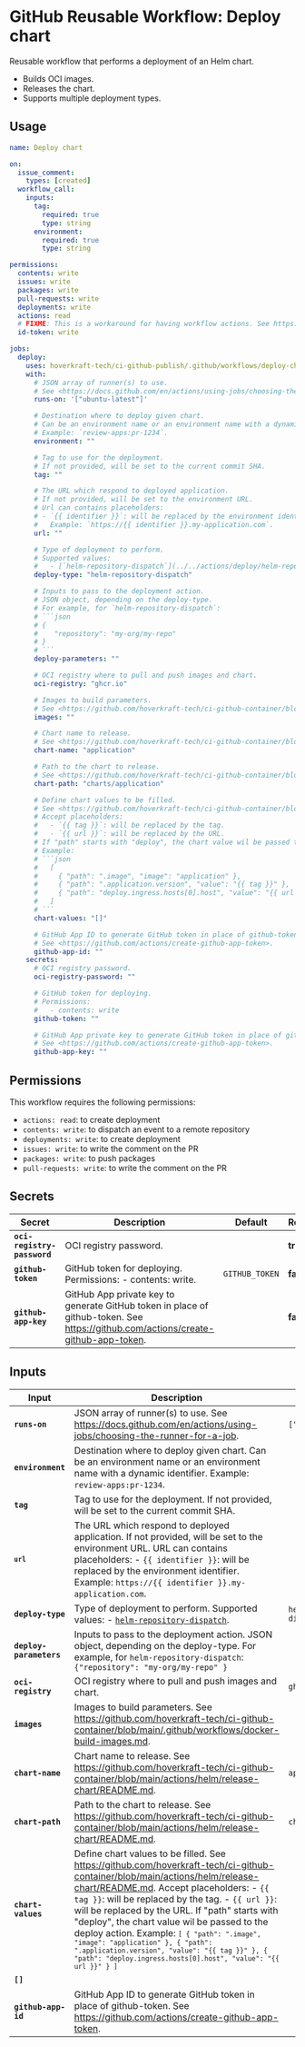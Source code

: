 <!-- start branding -->
<!-- end branding -->
<!-- start title -->

# GitHub Reusable Workflow: Deploy chart

<!-- end title -->
<!-- start badges -->
<!-- end badges -->
<!-- start description -->

Reusable workflow that performs a deployment of an Helm chart.

- Builds OCI images.
- Releases the chart.
- Supports multiple deployment types.

<!-- end description -->
<!-- start contents -->
<!-- end contents -->

## Usage

<!-- start usage -->

````yaml
name: Deploy chart

on:
  issue_comment:
    types: [created]
  workflow_call:
    inputs:
      tag:
        required: true
        type: string
      environment:
        required: true
        type: string

permissions:
  contents: write
  issues: write
  packages: write
  pull-requests: write
  deployments: write
  actions: read
  # FIXME: This is a workaround for having workflow actions. See https://github.com/orgs/community/discussions/38659
  id-token: write

jobs:
  deploy:
    uses: hoverkraft-tech/ci-github-publish/.github/workflows/deploy-chart.yml@0.8.0
    with:
      # JSON array of runner(s) to use.
      # See <https://docs.github.com/en/actions/using-jobs/choosing-the-runner-for-a-job>.
      runs-on: '["ubuntu-latest"]'

      # Destination where to deploy given chart.
      # Can be an environment name or an environment name with a dynamic identifier.
      # Example: `review-apps:pr-1234`.
      environment: ""

      # Tag to use for the deployment.
      # If not provided, will be set to the current commit SHA.
      tag: ""

      # The URL which respond to deployed application.
      # If not provided, will be set to the environment URL.
      # Url can contains placeholders:
      # - `{{ identifier }}`: will be replaced by the environment identifier.
      #   Example: `https://{{ identifier }}.my-application.com`.
      url: ""

      # Type of deployment to perform.
      # Supported values:
      #   - [`helm-repository-dispatch`](../../actions/deploy/helm-repository-dispatch/README.md).
      deploy-type: "helm-repository-dispatch"

      # Inputs to pass to the deployment action.
      # JSON object, depending on the deploy-type.
      # For example, for `helm-repository-dispatch`:
      # ```json
      # {
      #    "repository": "my-org/my-repo"
      # }
      # ```
      deploy-parameters: ""

      # OCI registry where to pull and push images and chart.
      oci-registry: "ghcr.io"

      # Images to build parameters.
      # See <https://github.com/hoverkraft-tech/ci-github-container/blob/main/.github/workflows/docker-build-images.md>.
      images: ""

      # Chart name to release.
      # See <https://github.com/hoverkraft-tech/ci-github-container/blob/main/actions/helm/release-chart/README.md>.
      chart-name: "application"

      # Path to the chart to release.
      # See <https://github.com/hoverkraft-tech/ci-github-container/blob/main/actions/helm/release-chart/README.md>.
      chart-path: "charts/application"

      # Define chart values to be filled.
      # See <https://github.com/hoverkraft-tech/ci-github-container/blob/main/actions/helm/release-chart/README.md>.
      # Accept placeholders:
      #   - `{{ tag }}`: will be replaced by the tag.
      #   - `{{ url }}`: will be replaced by the URL.
      # If "path" starts with "deploy", the chart value wil be passed to the deploy action.
      # Example:
      # ```json
      #   [
      #     { "path": ".image", "image": "application" },
      #     { "path": ".application.version", "value": "{{ tag }}" },
      #     { "path": "deploy.ingress.hosts[0].host", "value": "{{ url }}" }
      #   ]
      # ```
      chart-values: "[]"

      # GitHub App ID to generate GitHub token in place of github-token.
      # See <https://github.com/actions/create-github-app-token>.
      github-app-id: ""
    secrets:
      # OCI registry password.
      oci-registry-password: ""

      # GitHub token for deploying.
      # Permissions:
      #   - contents: write
      github-token: ""

      # GitHub App private key to generate GitHub token in place of github-token.
      # See <https://github.com/actions/create-github-app-token>.
      github-app-key: ""
````

<!-- end usage -->

## Permissions

<!-- start permissions -->

This workflow requires the following permissions:

- `actions: read`: to create deployment
- `contents: write`: to dispatch an event to a remote repository
- `deployments: write`: to create deployment
- `issues: write`: to write the comment on the PR
- `packages: write`: to push packages
- `pull-requests: write`: to write the comment on the PR

<!-- end permissions -->
<!--
// jscpd:ignore-start
-->

## Secrets

<!-- start secrets -->

| **Secret**                             | **Description**                                                                                                                     | **Default**               | **Required** |
| -------------------------------------- | ----------------------------------------------------------------------------------------------------------------------------------- | ------------------------- | ------------ |
| **<code>oci-registry-password</code>** | OCI registry password.                                                                                                              | <code></code>             | **true**     |
| **<code>github-token</code>**          | GitHub token for deploying. Permissions: - contents: write.                                                                         | <code>GITHUB_TOKEN</code> | **false**    |
| **<code>github-app-key</code>**        | GitHub App private key to generate GitHub token in place of github-token. See <https://github.com/actions/create-github-app-token>. | <code></code>             | **false**    |

<!-- end secrets -->
<!--
// jscpd:ignore-end
-->

## Inputs

<!-- markdownlint-disable MD013 -->
<!-- start inputs -->

| **Input**                          | **Description**                                                                                                                                                                                                                                                                                                                                                                                                                                                                                                                                      | **Default**                           | **Type** | **Required** |
| ---------------------------------- | ---------------------------------------------------------------------------------------------------------------------------------------------------------------------------------------------------------------------------------------------------------------------------------------------------------------------------------------------------------------------------------------------------------------------------------------------------------------------------------------------------------------------------------------------------- | ------------------------------------- | -------- | ------------ |
| **<code>runs-on</code>**           | JSON array of runner(s) to use. See <https://docs.github.com/en/actions/using-jobs/choosing-the-runner-for-a-job>.                                                                                                                                                                                                                                                                                                                                                                                                                                   | <code>["ubuntu-latest"]</code>        | `string` | **false**    |
| **<code>environment</code>**       | Destination where to deploy given chart. Can be an environment name or an environment name with a dynamic identifier. Example: `review-apps:pr-1234`.                                                                                                                                                                                                                                                                                                                                                                                                | <code></code>                         | `string` | **true**     |
| **<code>tag</code>**               | Tag to use for the deployment. If not provided, will be set to the current commit SHA.                                                                                                                                                                                                                                                                                                                                                                                                                                                               | <code></code>                         | `string` | **false**    |
| **<code>`url`</code>**             | The URL which respond to deployed application. If not provided, will be set to the environment URL. URL can contains placeholders: - `{{ identifier }}`: will be replaced by the environment identifier. Example: `https://{{ identifier }}.my-application.com`.                                                                                                                                                                                                                                                                                     | <code></code>                         | `string` | **false**    |
| **<code>deploy-type</code>**       | Type of deployment to perform. Supported values: - [`helm-repository-dispatch`](../../actions/deploy/helm-repository-dispatch/README.md).                                                                                                                                                                                                                                                                                                                                                                                                            | <code>helm-repository-dispatch</code> | `string` | **false**    |
| **<code>deploy-parameters</code>** | Inputs to pass to the deployment action. JSON object, depending on the deploy-type. For example, for `helm-repository-dispatch`: <code>{"repository": "my-org/my-repo" }</code>                                                                                                                                                                                                                                                                                                                                                                      | <code></code>                         | `string` | **false**    |
| **<code>oci-registry</code>**      | OCI registry where to pull and push images and chart.                                                                                                                                                                                                                                                                                                                                                                                                                                                                                                | <code>ghcr.io</code>                  | `string` | **false**    |
| **<code>images</code>**            | Images to build parameters. See <https://github.com/hoverkraft-tech/ci-github-container/blob/main/.github/workflows/docker-build-images.md>.                                                                                                                                                                                                                                                                                                                                                                                                         | <code></code>                         | `string` | **true**     |
| **<code>chart-name</code>**        | Chart name to release. See <https://github.com/hoverkraft-tech/ci-github-container/blob/main/actions/helm/release-chart/README.md>.                                                                                                                                                                                                                                                                                                                                                                                                                  | <code>application</code>              | `string` | **false**    |
| **<code>chart-path</code>**        | Path to the chart to release. See <https://github.com/hoverkraft-tech/ci-github-container/blob/main/actions/helm/release-chart/README.md>.                                                                                                                                                                                                                                                                                                                                                                                                           | <code>charts/application</code>       | `string` | **false**    |
| **<code>chart-values</code>**      | Define chart values to be filled. See <https://github.com/hoverkraft-tech/ci-github-container/blob/main/actions/helm/release-chart/README.md>. Accept placeholders: - `{{ tag }}`: will be replaced by the tag. - `{{ url }}`: will be replaced by the URL. If "path" starts with "deploy", the chart value wil be passed to the deploy action. Example: <code>`[ { "path": ".image", "image": "application" }, { "path": ".application.version", "value": "{{ tag }}" }, { "path": "deploy.ingress.hosts[0].host", "value": "{{ url }}" } ]`</code> | <code></code>                         | `string` | **false**    |
| **<code>[]</code>**                |                                                                                                                                                                                                                                                                                                                                                                                                                                                                                                                                                      | <code></code>                         | `string` | **false**    |
| **<code>github-app-id</code>**     | GitHub App ID to generate GitHub token in place of github-token. See <https://github.com/actions/create-github-app-token>.                                                                                                                                                                                                                                                                                                                                                                                                                           | <code></code>                         | `string` | **false**    |

<!-- end inputs -->
<!-- markdownlint-enable MD013 -->
<!-- start outputs -->
<!-- end outputs -->
<!-- start [.github/ghadocs/examples/] -->
<!-- end [.github/ghadocs/examples/] -->
